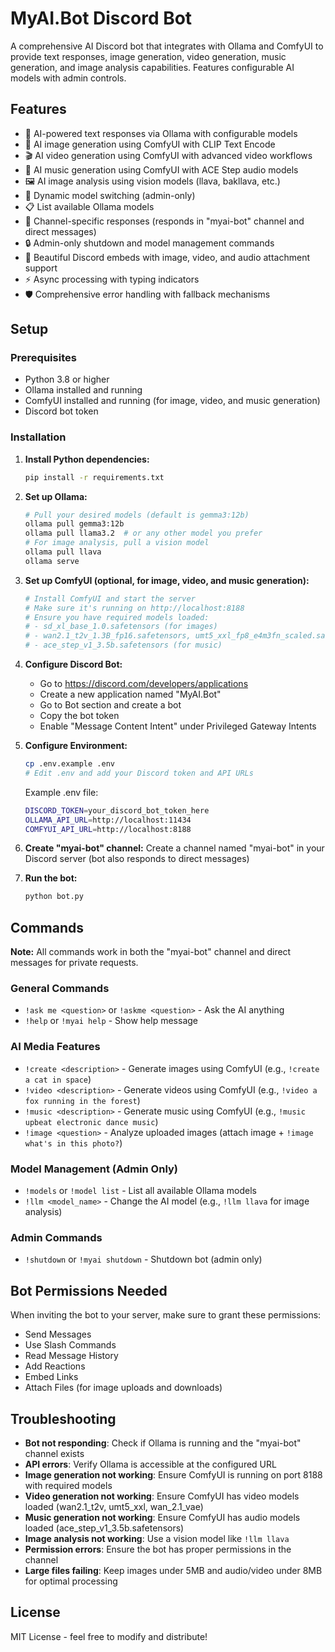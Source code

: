 # MyAI.Bot Discord Bot

A comprehensive AI Discord bot that integrates with Ollama and ComfyUI to provide text responses, image generation, video generation, music generation, and image analysis capabilities. Features configurable AI models with admin controls.

## Features

- 🤖 AI-powered text responses via Ollama with configurable models
- 🎨 AI image generation using ComfyUI with CLIP Text Encode
- 🎬 AI video generation using ComfyUI with advanced video workflows
- 🎵 AI music generation using ComfyUI with ACE Step audio models
- 🖼️ AI image analysis using vision models (llava, bakllava, etc.)
- 🔧 Dynamic model switching (admin-only)
- 📋 List available Ollama models
- 🎯 Channel-specific responses (responds in "myai-bot" channel and direct messages)
- 🔒 Admin-only shutdown and model management commands
- 📱 Beautiful Discord embeds with image, video, and audio attachment support
- ⚡ Async processing with typing indicators
- 🛡️ Comprehensive error handling with fallback mechanisms

## Setup

### Prerequisites
- Python 3.8 or higher
- Ollama installed and running
- ComfyUI installed and running (for image, video, and music generation)
- Discord bot token

### Installation

1. **Install Python dependencies:**
   ```bash
   pip install -r requirements.txt
   ```

2. **Set up Ollama:**
   ```bash
   # Pull your desired models (default is gemma3:12b)
   ollama pull gemma3:12b
   ollama pull llama3.2  # or any other model you prefer
   # For image analysis, pull a vision model
   ollama pull llava
   ollama serve
   ```

3. **Set up ComfyUI (optional, for image, video, and music generation):**
   ```bash
   # Install ComfyUI and start the server
   # Make sure it's running on http://localhost:8188
   # Ensure you have required models loaded:
   # - sd_xl_base_1.0.safetensors (for images)
   # - wan2.1_t2v_1.3B_fp16.safetensors, umt5_xxl_fp8_e4m3fn_scaled.safetensors, wan_2.1_vae.safetensors (for videos)
   # - ace_step_v1_3.5b.safetensors (for music)
   ```

4. **Configure Discord Bot:**
   - Go to https://discord.com/developers/applications
   - Create a new application named "MyAI.Bot"
   - Go to Bot section and create a bot
   - Copy the bot token
   - Enable "Message Content Intent" under Privileged Gateway Intents

5. **Configure Environment:**
   ```bash
   cp .env.example .env
   # Edit .env and add your Discord token and API URLs
   ```
   
   Example .env file:
   ```bash
   DISCORD_TOKEN=your_discord_bot_token_here
   OLLAMA_API_URL=http://localhost:11434
   COMFYUI_API_URL=http://localhost:8188
   ```

6. **Create "myai-bot" channel:**
   Create a channel named "myai-bot" in your Discord server (bot also responds to direct messages)

7. **Run the bot:**
   ```bash
   python bot.py
   ```

## Commands

**Note:** All commands work in both the "myai-bot" channel and direct messages for private requests.

### General Commands
- `!ask me <question>` or `!askme <question>` - Ask the AI anything
- `!help` or `!myai help` - Show help message

### AI Media Features
- `!create <description>` - Generate images using ComfyUI (e.g., `!create a cat in space`)
- `!video <description>` - Generate videos using ComfyUI (e.g., `!video a fox running in the forest`)
- `!music <description>` - Generate music using ComfyUI (e.g., `!music upbeat electronic dance music`)
- `!image <question>` - Analyze uploaded images (attach image + `!image what's in this photo?`)

### Model Management (Admin Only)
- `!models` or `!model list` - List all available Ollama models
- `!llm <model_name>` - Change the AI model (e.g., `!llm llava` for image analysis)

### Admin Commands
- `!shutdown` or `!myai shutdown` - Shutdown bot (admin only)

## Bot Permissions Needed

When inviting the bot to your server, make sure to grant these permissions:
- Send Messages
- Use Slash Commands  
- Read Message History
- Add Reactions
- Embed Links
- Attach Files (for image uploads and downloads)

## Troubleshooting

- **Bot not responding**: Check if Ollama is running and the "myai-bot" channel exists
- **API errors**: Verify Ollama is accessible at the configured URL
- **Image generation not working**: Ensure ComfyUI is running on port 8188 with required models
- **Video generation not working**: Ensure ComfyUI has video models loaded (wan2.1_t2v, umt5_xxl, wan_2.1_vae)
- **Music generation not working**: Ensure ComfyUI has audio models loaded (ace_step_v1_3.5b.safetensors)
- **Image analysis not working**: Use a vision model like `!llm llava`
- **Permission errors**: Ensure the bot has proper permissions in the channel
- **Large files failing**: Keep images under 5MB and audio/video under 8MB for optimal processing

## License

MIT License - feel free to modify and distribute!
